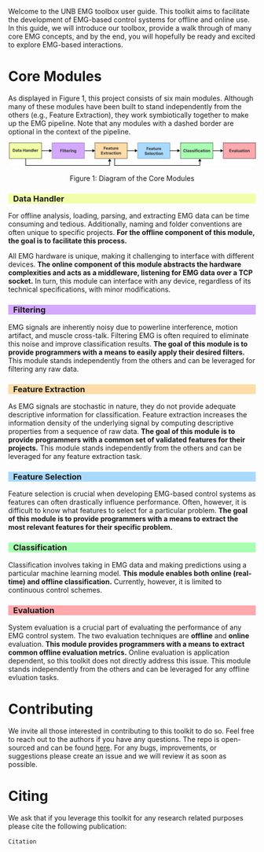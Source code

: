 Welcome to the UNB EMG toolbox user guide. This toolkit aims to facilitate the development of EMG-based control systems for offline and online use. In this guide, we will introduce our toolbox,  provide a walk through of many core EMG concepts, and by the end, you will hopefully be ready and excited to explore EMG-based interactions.


# Core Modules
As displayed in Figure 1, this project consists of six main modules. Although many of these modules have been built to stand independently from the others (e.g., Feature Extraction), they work symbiotically together to make up the EMG pipeline. Note that any modules with a dashed border are optional in the context of the pipeline. 

![alt text](core_modules.png)
<center> <p> Figure 1: Diagram of the Core Modules</p> </center>

<h3 style="background-color:#F3FFA8;padding-left: 10px;"> Data Handler </h3>

For offline analysis, loading, parsing, and extracting EMG data can be time consuming and tedious. Additionally, naming and folder conventions are often unique to specific projects. **For the offline component of this module, the goal is to facilitate this process.** 

All EMG hardware is unique, making it challenging to interface with different devices. **The online component of this module abstracts the hardware complexities and acts as a middleware, listening for EMG data over a TCP socket.** In turn, this module can interface with any device, regardless of its technical specifications, with minor modifications.  

<h3 style="background-color:#D3A8FF;padding-left: 10px;"> Filtering </h3>

EMG signals are inherently noisy due to powerline interference, motion artifact, and muscle cross-talk. Filtering EMG is often required to eliminate this noise and improve classification results. **The goal of this module is to provide programmers with a means to easily apply their desired filters.** This module stands independently from the others and can be leveraged for filtering any raw data.

<h3 style="background-color:#FFDCA8;padding-left: 10px;"> Feature Extraction </h3>

As EMG signals are stochastic in nature, they do not provide adequate descriptive information for classification. Feature extraction increases the information density of the underlying signal by computing descriptive properties from a sequence of raw data. **The goal of this module is to provide programmers with a common set of validated features for their projects.** This module stands independently from the others and can be leveraged for any feature extraction task.

<h3 style="background-color:#A8DAFF;padding-left: 10px;"> Feature Selection </h3>

Feature selection is crucial when developing EMG-based control systems as features can often drastically influence performance. Often, however, it is difficult to know what features to select for a particular problem. **The goal of this module is to provide programmers with a means to extract the most relevant features for their specific problem.**

<h3 style="background-color:#A8FFB1;padding-left: 10px;"> Classification </h3>

Classification involves taking in EMG data and making predictions using a particular machine learning model. **This module enables both online (real-time) and offline classification.** Currently, however, it is limited to continuous  control schemes.

<h3 style="background-color:#FFA8AD;padding-left: 10px;"> Evaluation </h3>

System evaluation is a crucial part of evaluating the performance of any EMG control system. The two evaluation techniques are **offline** and **online** evaluation. **This module provides programmers with a means to extract common offline evaluation metrics.** Online evaluation is application dependent, so this toolkit does not directly address this issue. This module stands independently from the others and can be leveraged for any offline evluation tasks.

# Contributing
We invite all those interested in contributing to this toolkit to do so. Feel free to reach out to the authors if you have any questions. The repo is open-sourced and can be found [here](https://github.com/eeddy/unb_emg_toolbox). For any bugs, improvements, or suggestions please create an issue and we will review it as soon as possible.

# Citing
We ask that if you leverage this toolkit for any research related purposes please cite the following publication:
```
Citation
```

